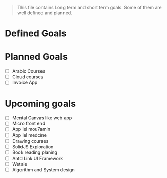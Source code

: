 
> This file contains Long term and short term goals. Some of them are well defined and planned. 


# Defined Goals


# Planned Goals

- [ ]  Arabic Courses
- [ ]  Cloud courses
- [ ]  Invoice App

# Upcoming goals
- [ ]   Mental Canvas like  web app 
- [ ]    Micro front end 
- [ ]   App lel mou7amin
- [ ]   App lel medcine
- [ ]   Drawing courses
- [ ]   SolidJS Exploration
- [ ]   Book reading planing
- [ ]  Antd Link UI Framework
- [ ]  Wetale
- [ ]  Algorithm and System design
